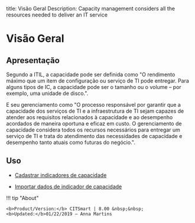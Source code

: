 title: Visão Geral
Description: Capacity management considers all the resources needed to deliver an IT service
# Visão Geral

Apresentação
----------------

Segundo a ITIL, a capacidade pode ser definida como "O rendimento máximo que um item de configuração ou serviço de TI pode entregar. Para alguns tipos de IC, a capacidade pode ser o tamanho ou o volume – por exemplo, uma unidade de disco.".

E seu gerenciamento como "O processo responsável por garantir que a capacidade dos serviços de TI e a infraestrutura de TI sejam capazes de atender aos requisitos relacionados à capacidade e ao desempenho acordados de maneira oportuna e eficaz em custo. O gerenciamento de capacidade considera todos os recursos necessários para entregar um serviço de TI e trata do atendimento das necessidades de capacidade e desempenho tanto atuais como futuras do negócio.".

Uso
-------

- [Cadastrar indicadores de capacidade](/pt-br/citsmart-platform-8/processes/capacity/use/register-capacity-indicators.html)

- [Importar dados de indicador de capacidade](/pt-br/citsmart-platform-8/processes/capacity/use/capacity-indicators-data.html)

!!! tip "About"

    <b>Product/Version:</b> CITSmart | 8.00 &nbsp;&nbsp;
    <b>Updated:</b>01/22/2019 – Anna Martins
